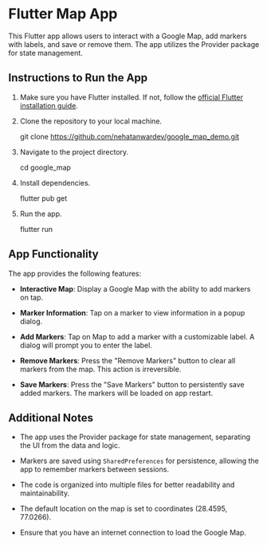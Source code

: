 # Flutter Map App

This Flutter app allows users to interact with a Google Map, add markers with labels, and save or remove them. The app utilizes the Provider package for state management.

## Instructions to Run the App

1. Make sure you have Flutter installed. If not, follow the [official Flutter installation guide](https://flutter.dev/docs/get-started/install).


2. Clone the repository to your local machine.
   
   git clone  https://github.com/nehatanwardev/google_map_demo.git
   
3. Navigate to the project directory.
  
   cd google_map
   
4. Install dependencies.
   
   flutter pub get
  
5. Run the app.
   
   flutter run
  

## App Functionality

The app provides the following features:

- **Interactive Map**: Display a Google Map with the ability to add markers on tap.

- **Marker Information**: Tap on a marker to view information in a popup dialog.

- **Add Markers**: Tap on Map  to add a marker with a customizable label. A dialog will prompt you to enter the label.

- **Remove Markers**: Press the "Remove Markers" button to clear all markers from the map. This action is irreversible.

- **Save Markers**: Press the "Save Markers" button to persistently save added markers. The markers will be loaded on app restart.

## Additional Notes

- The app uses the Provider package for state management, separating the UI from the data and logic.

- Markers are saved using `SharedPreferences` for persistence, allowing the app to remember markers between sessions.

- The code is organized into multiple files for better readability and maintainability.

- The default location on the map is set to coordinates (28.4595, 77.0266).

- Ensure that you have an internet connection to load the Google Map.

